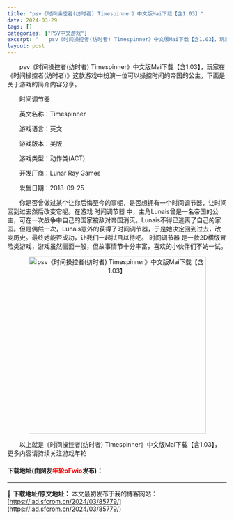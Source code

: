 ```yaml
---
title: "psv《时间操控者(纺时者) Timespinner》中文版Mai下载【含1.03】"
date: 2024-03-29
tags: []
categories: ["PSV中文游戏"]
excerpt: "　　psv《时间操控者(纺时者) Timespinner》中文版Mai下载【含1.03】，玩家在《时间操控者(纺时者)》这款游戏中扮演一位可以操控时间的帝国的公主，下面是关于游戏的简介内容分享。 　　时间调节器 　　英文名称：Timespinner 　　游戏语言：英文 　　游戏版本：美版 　　游戏类&hellip;"
layout: post
---
```


 <p>　　psv《时间操控者(纺时者) Timespinner》中文版Mai下载【含1.03】，玩家在《时间操控者(纺时者)》这款游戏中扮演一位可以操控时间的帝国的公主，下面是关于游戏的简介内容分享。</p> <p>　　时间调节器</p> <p>　　英文名称：Timespinner</p> <p>　　游戏语言：英文</p> <p>　　游戏版本：美版</p> <p>　　游戏类型：动作类(ACT)</p> <p>　　开发厂商：Lunar Ray Games</p> <p>　　发售日期：2018-09-25</p> <p>　　你是否曾做过某个让你后悔至今的事呢，是否想拥有一个时间调节器，让时间回到过去然后改变它呢。在游戏 时间调节器 中，主角Lunais曾是一名帝国的公主，可在一次战争中自己的国家被敌对帝国消灭。Lunais不得已逃离了自己的家园。但是偶然一次，Lunais意外的获得了时间调节器，于是她决定回到过去，改变历史。最终她能否成功，让我们一起拭目以待吧。 时间调节器 是一款2D横版冒险类游戏，游戏虽然画面一般，但故事情节十分丰富，喜欢的小伙伴们不妨一试。</p> <p align="center"><img align="" border="0" src="https://lad.sfcrom.cn/wp-content/uploads/2024/03/20240329_660672efa66d1.jpg" width="407" alt="psv《时间操控者(纺时者) Timespinner》中文版Mai下载【含1.03】" /></p> <p>　　以上就是《时间操控者(纺时者) Timespinner》中文版Mai下载【含1.03】，更多内容请持续关注游戏年轮</p> <p><h4>下载地址(由网友<font color="red">年轮oFwio</font>发布)：</h4></p> 

---
📖 **下载地址/原文地址：** 本文最初发布于我的博客网站：[https://lad.sfcrom.cn/2024/03/85779/](https://lad.sfcrom.cn/2024/03/85779/)
